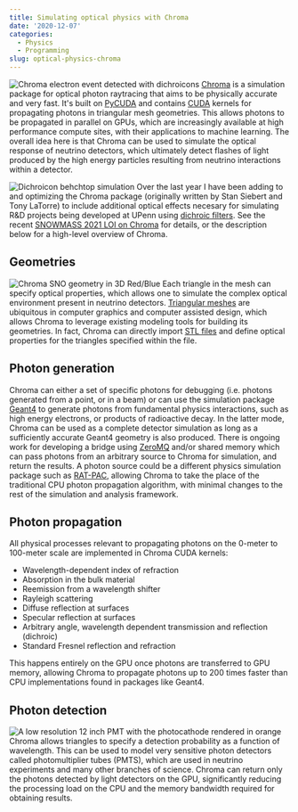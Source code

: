 ```yaml
---
title: Simulating optical physics with Chroma
date: '2020-12-07'
categories:
  - Physics
  - Programming
slug: optical-physics-chroma
---
```


![Chroma electron event detected with dichroicons](/images/100MeV_e-_inv.png#floatleft)
[Chroma](https://github.com/BenLand100/chroma) is a simulation package for optical photon raytracing that aims to be physically accurate and very fast.
It's built on [PyCUDA](https://documen.tician.de/pycuda/) and contains [CUDA](https://en.wikipedia.org/wiki/CUDA) kernels for propagating photons in triangular mesh geometries.
This allows photons to be propagated in parallel on GPUs, which are increasingly available at high performance compute sites, with their applications to machine learning.
The overall idea here is that Chroma can be used to simulate the optical response of neutrino detectors, which ultimately detect flashes of light produced by the high energy particles resulting from neutrino interactions within a detector.

![Dichroicon behchtop simulation](/images/dichroicon2.png#floatright)
Over the last year I have been adding to and optimizing the Chroma package (originally written by Stan Siebert and Tony LaTorre) to include additional optical effects necesary for simulating R&D projects being developed at UPenn using [dichroic filters](https://en.wikipedia.org/wiki/Dichroic_filter). See the recent [SNOWMASS 2021 LOI on Chroma](https://www.snowmass21.org/docs/files/summaries/CompF/SNOWMASS21-CompF2_CompF0-NF10_NF0_Chroma-045.pdf) for details, or the description below for a high-level overview of Chroma.

## Geometries

![Chroma SNO geometry in 3D Red/Blue](/images/chroma_sno.png#floatleft)
Each triangle in the mesh can specify optical properties, which allows one to simulate the complex optical environment present in neutrino detectors.
[Triangular meshes](https://en.wikipedia.org/wiki/Triangle_mesh) are ubiquitous in computer graphics and computer assisted design, which allows Chroma to leverage existing modeling tools for building its geometries.
In fact, Chroma can directly import [STL files](https://en.wikipedia.org/wiki/STL_(file_format)) and define optical properties for the triangles specified within the file. 

## Photon generation

Chroma can either a set of specific photons for debugging (i.e. photons generated from a point, or in a beam) or can use the simulation package [Geant4](https://geant4.web.cern.ch/) to generate photons from fundamental physics interactions, such as high energy electrons, or products of radioactive decay.
In the latter mode, Chroma can be used as a complete detector simulation as long as a sufficiently accurate Geant4 geometry is also produced.
There is ongoing work for developing a bridge using [ZeroMQ](https://zeromq.org/) and/or shared memory which can pass photons from an arbitrary source to Chroma for simulation, and return the results. 
A photon source could be a different physics simulation package such as [RAT-PAC](https://github.com/rat-pac/rat-pac), allowing Chroma to take the place of the traditional CPU photon propagation algorithm, with minimal changes to the rest of the simulation and analysis framework.

## Photon propagation

All physical processes relevant to propagating photons on the 0-meter to 100-meter scale are implemented in Chroma CUDA kernels:
* Wavelength-dependent index of refraction
* Absorption in the bulk material
* Reemission from a wavelength shifter
* Rayleigh scattering
* Diffuse reflection at surfaces
* Specular reflection at surfaces
* Arbitrary angle, wavelength dependent transmission and reflection (dichroic)
* Standard Fresnel reflection and refraction

This happens entirely on the GPU once photons are transferred to GPU memory, allowing Chroma to propagate photons up to 200 times faster than CPU implementations found in packages like Geant4.

## Photon detection

![A low resolution 12 inch PMT with the photocathode rendered in orange](/images/12inHQE.png#floatright)
Chroma allows triangles to specify a detection probability as a function of wavelength.
This can be used to model very sensitive photon detectors called photomultiplier tubes (PMTS), which are used in neutrino experiments and many other branches of science. 
Chroma can return only the photons detected by light detectors on the GPU, significantly reducing the processing load on the CPU and the memory bandwidth required for obtaining results. 

